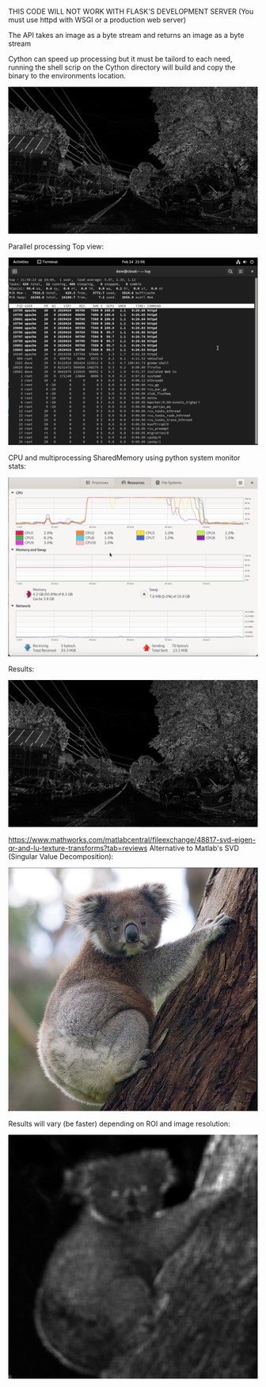 
THIS CODE WILL NOT WORK WITH FLASK'S DEVELOPMENT SERVER (You must use httpd with WSGI or a production web server)

The API takes an image as a byte stream and returns an image as a byte stream

Cython can speed up processing but it must be tailord to each need, running the shell scrip on the Cython directory will build and copy the binary to the environments location.


![alt text](https://github.com/d3spinoz4/Paramecia/blob/main/png/road-img.png?raw=true)

Parallel processing Top view:

![alt text](https://github.com/d3spinoz4/Paramecia/blob/main/png/top.png?raw=true)

CPU and multiprocessing SharedMemory using python system monitor stats:

![alt text](https://github.com/d3spinoz4/Paramecia/blob/main/png/system.png?raw=true)

Results:

![alt text](https://github.com/d3spinoz4/Paramecia/blob/main/png/road-img-svd.png?raw=true)

https://www.mathworks.com/matlabcentral/fileexchange/48817-svd-eigen-qr-and-lu-texture-transforms?tab=reviews
Alternative to Matlab's SVD (Singular Value Decomposition):

![alt text](https://github.com/d3spinoz4/Paramecia/blob/main/png/shot2.png?raw=true)

Results will vary (be faster) depending on ROI and image resolution:

![alt text](https://github.com/d3spinoz4/Paramecia/blob/main/png/koala-svd.png?raw=true)
